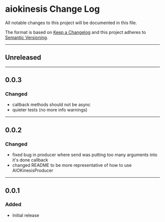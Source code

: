 # aiokinesis Change Log

All notable changes to this project will be documented in this file.

The format is based on [Keep a Changelog](http://keepachangelog.com/) and this project adheres to [Semantic Versioning](http://semver.org/).

---

## Unreleased

---

## 0.0.3

### Changed

- callback methods should not be async
- quieter tests (no more info warnings)

---

## 0.0.2

### Changed

- fixed bug in producer where send was putting too many arguments into it's done callback
- changed README to be more representative of how to use AIOKinesisProducer

---

## 0.0.1

### Added

- Initial release